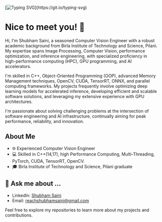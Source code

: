 [![Typing SVG](https://readme-typing-svg.demolab.com?font=Fira+Code&size=24&duration=4000&pause=1000&color=33F782&multiline=true&random=false&width=464&height=68&lines=Hello!+my+name+is+Shubham;I+am+a+senior+systems+engineer.)](https://git.io/typing-svg)

# Nice to meet you! 👋

Hi, I'm Shubham Saini, a seasoned Computer Vision Engineer with a robust academic background from Birla Institute of Technology and Science, Pilani. My expertise spans Image Processing, Computer Vision, performance optimization, and inference engineering, with specialized proficiency in high-performance computing (HPC), GPU programming, and AI accelerators.

I'm skilled in C++, Object-Oriented Programming (OOP), advanced Memory Management techniques, OpenCV, CUDA, TensorRT, ONNX, and parallel computing frameworks. My projects frequently involve optimizing deep learning models for accelerated inference, developing efficient and scalable software solutions, and leveraging my extensive experience with GPU architectures.

I'm passionate about solving challenging problems at the intersection of software engineering and AI infrastructure, continually aiming for peak performance, reliability, and innovation.

## About Me

- 🌐 Experienced Computer Vision Engineer
- 💻 Skilled in C++(14,17), high Performance Computing, Multi-Threading, PyTorch, CUDA, TensorRT, OpenCV.
- 🎓 Birla Institute of Technology and Science, Pilani graduate

## 💬 **Ask me about ...**
- LinkedIn: [Shubham Saini](https://www.linkedin.com/in/shubham-saini003/)
- Email: reachshubhamsaini@gmail.com

Feel free to explore my repositories to learn more about my projects and contributions.


<!--
**ShubhamSaini01/ShubhamSaini01** is a ✨ _special_ ✨ repository because its `README.md` (this file) appears on your GitHub profile.

Here are some ideas to get you started:

- 🔭 I’m currently working on ...
- 🌱 I’m currently learning ...
- 👯 I’m looking to collaborate on ...
- 🤔 I’m looking for help with ...
- 💬 Ask me about ...
- 📫 How to reach me: ...
- 😄 Pronouns: ...
- ⚡ Fun fact: ...
-->
